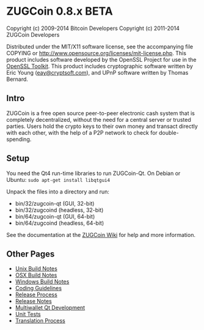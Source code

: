 ZUGCoin 0.8.x BETA
====================

Copyright (c) 2009-2014 Bitcoin Developers
Copyright (c) 2011-2014 ZUGCoin Developers

Distributed under the MIT/X11 software license, see the accompanying
file COPYING or http://www.opensource.org/licenses/mit-license.php.
This product includes software developed by the OpenSSL Project for use in the [OpenSSL Toolkit](http://www.openssl.org/). This product includes
cryptographic software written by Eric Young ([eay@cryptsoft.com](mailto:eay@cryptsoft.com)), and UPnP software written by Thomas Bernard.


Intro
---------------------
ZUGCoin is a free open source peer-to-peer electronic cash system that is
completely decentralized, without the need for a central server or trusted
parties.  Users hold the crypto keys to their own money and transact directly
with each other, with the help of a P2P network to check for double-spending.


Setup
---------------------
You need the Qt4 run-time libraries to run ZUGCoin-Qt. On Debian or Ubuntu:
	`sudo apt-get install libqtgui4`

Unpack the files into a directory and run:

- bin/32/zugcoin-qt (GUI, 32-bit)
- bin/32/zugcoind (headless, 32-bit)
- bin/64/zugcoin-qt (GUI, 64-bit)
- bin/64/zugcoind (headless, 64-bit)

See the documentation at the [ZUGCoin Wiki](http://zugcoin.info)
for help and more information.


Other Pages
---------------------
- [Unix Build Notes](build-unix.md)
- [OSX Build Notes](build-osx.md)
- [Windows Build Notes](build-msw.md)
- [Coding Guidelines](coding.md)
- [Release Process](release-process.md)
- [Release Notes](release-notes.md)
- [Multiwallet Qt Development](multiwallet-qt.md)
- [Unit Tests](unit-tests.md)
- [Translation Process](translation_process.md)

